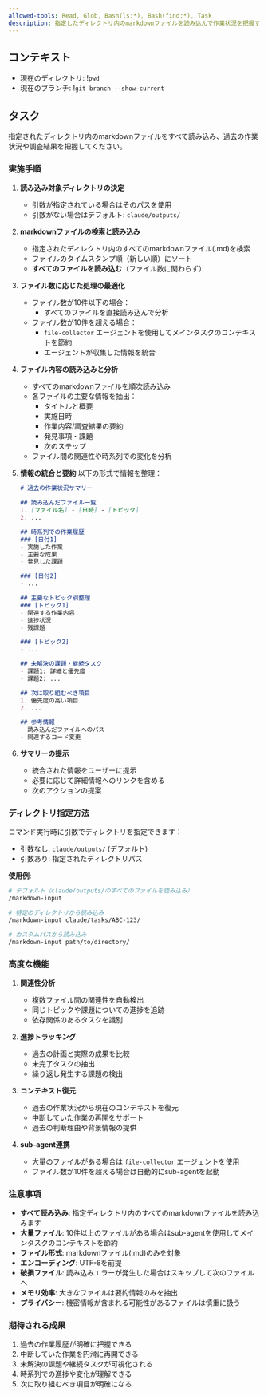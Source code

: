 ```yaml
---
allowed-tools: Read, Glob, Bash(ls:*), Bash(find:*), Task
description: 指定したディレクトリ内のmarkdownファイルを読み込んで作業状況を把握する
---
```


## コンテキスト

- 現在のディレクトリ: !`pwd`
- 現在のブランチ: !`git branch --show-current`

## タスク

指定されたディレクトリ内のmarkdownファイルをすべて読み込み、過去の作業状況や調査結果を把握してください。

### 実施手順

1. **読み込み対象ディレクトリの決定**
   - 引数が指定されている場合はそのパスを使用
   - 引数がない場合はデフォルト: `claude/outputs/`

2. **markdownファイルの検索と読み込み**
   - 指定されたディレクトリ内のすべてのmarkdownファイル(.md)を検索
   - ファイルのタイムスタンプ順（新しい順）にソート
   - **すべてのファイルを読み込む**（ファイル数に関わらず）

3. **ファイル数に応じた処理の最適化**
   - ファイル数が10件以下の場合：
     - すべてのファイルを直接読み込んで分析
   - ファイル数が10件を超える場合：
     - `file-collector` エージェントを使用してメインタスクのコンテキストを節約
     - エージェントが収集した情報を統合

4. **ファイル内容の読み込みと分析**
   - すべてのmarkdownファイルを順次読み込み
   - 各ファイルの主要な情報を抽出：
     - タイトルと概要
     - 実施日時
     - 作業内容/調査結果の要約
     - 発見事項・課題
     - 次のステップ
   - ファイル間の関連性や時系列での変化を分析

5. **情報の統合と要約**
   以下の形式で情報を整理：

   ```markdown
   # 過去の作業状況サマリー

   ## 読み込んだファイル一覧
   1. [ファイル名] - [日時] - [トピック]
   2. ...

   ## 時系列での作業履歴
   ### [日付1]
   - 実施した作業
   - 主要な成果
   - 発見した課題

   ### [日付2]
   - ...

   ## 主要なトピック別整理
   ### [トピック1]
   - 関連する作業内容
   - 進捗状況
   - 残課題

   ### [トピック2]
   - ...

   ## 未解決の課題・継続タスク
   - 課題1: 詳細と優先度
   - 課題2: ...

   ## 次に取り組むべき項目
   1. 優先度の高い項目
   2. ...

   ## 参考情報
   - 読み込んだファイルへのパス
   - 関連するコード変更
   ```

6. **サマリーの提示**
   - 統合された情報をユーザーに提示
   - 必要に応じて詳細情報へのリンクを含める
   - 次のアクションの提案

### ディレクトリ指定方法

コマンド実行時に引数でディレクトリを指定できます：

- 引数なし: `claude/outputs/` (デフォルト)
- 引数あり: 指定されたディレクトリパス

**使用例**:
```bash
# デフォルト（claude/outputs/のすべてのファイルを読み込み）
/markdown-input

# 特定のディレクトリから読み込み
/markdown-input claude/tasks/ABC-123/

# カスタムパスから読み込み
/markdown-input path/to/directory/
```

### 高度な機能

1. **関連性分析**
   - 複数ファイル間の関連性を自動検出
   - 同じトピックや課題についての進捗を追跡
   - 依存関係のあるタスクを識別

2. **進捗トラッキング**
   - 過去の計画と実際の成果を比較
   - 未完了タスクの抽出
   - 繰り返し発生する課題の検出

3. **コンテキスト復元**
   - 過去の作業状況から現在のコンテキストを復元
   - 中断していた作業の再開をサポート
   - 過去の判断理由や背景情報の提供

4. **sub-agent連携**
   - 大量のファイルがある場合は `file-collector` エージェントを使用
   - ファイル数が10件を超える場合は自動的にsub-agentを起動

### 注意事項

- **すべて読み込み**: 指定ディレクトリ内のすべてのmarkdownファイルを読み込みます
- **大量ファイル**: 10件以上のファイルがある場合はsub-agentを使用してメインタスクのコンテキストを節約
- **ファイル形式**: markdownファイル(.md)のみを対象
- **エンコーディング**: UTF-8を前提
- **破損ファイル**: 読み込みエラーが発生した場合はスキップして次のファイルへ
- **メモリ効率**: 大きなファイルは要約情報のみを抽出
- **プライバシー**: 機密情報が含まれる可能性があるファイルは慎重に扱う

### 期待される成果

1. 過去の作業履歴が明確に把握できる
2. 中断していた作業を円滑に再開できる
3. 未解決の課題や継続タスクが可視化される
4. 時系列での進捗や変化が理解できる
5. 次に取り組むべき項目が明確になる

